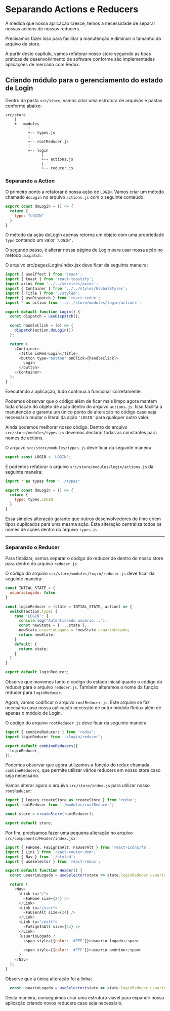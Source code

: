 # Separando Actions e Reducers

A medida que nossa aplicação cresce, temos a necessidade de separar nossas actions de nossos reducers.

Precisamos fazer isso para facilitar a manutenção e diminuir o tamanho do arquivo de store.

A partir deste capítulo, vamos refatorar nosso store seguindo as boas práticas de desenvolvimento de software conforme são implementadas aplicações de mercado com Redux.

## Criando módulo para o gerenciamento do estado de Login

Dentro da pasta `src/store`, vamos criar uma estrutura de arquivos e pastas conforme abaixo:

```
src/store
    |
    +-- modules
          |
          +-- types.js
          |
          +-- rootReducer.js
          |
          +-- login
                |
                +-- actions.js
                |
                +-- reducer.js
```

### Separando a Action

O primeiro ponto a refatorar é nossa ação de `LOGIN`.
Vamos criar um método chamado `doLogin` no arquivo `actions.js` com o seguinte conteúdo:

```javascript
export const doLogin = () => {
  return {
    type: "LOGIN"
  }
}
```

O método da ação doLogin apenas retorna um objeto com uma propriedade `type` contendo um valor `'LOGIN'`.

O segundo passo, é alterar nossa página de Login para usar nossa ação no método `dispatch`.

O arquivo src/pages/Login/index.jsx deve ficar da seguinte maneira:

```javascript
import { useEffect } from 'react';
import { toast } from 'react-toastify';
import axios from '../../services/axios';
import { Container } from '../../styles/GlobalStyles';
import { Title } from './styled';
import { useDispatch } from 'react-redux';
import * as action from '../../store/modules/login/actions';

export default function Login() {
  const dispatch = useDispatch();

  const handleClick = (e) => {
    dispatch(action.doLogin())
  };

  return (
    <Container>
      <Title isRed>Login</Title>
      <button type="button" onClick={handleClick}>
        Login
      </button>
    </Container>
  );
}
```

Executando a aplicação, tudo continua a funcionar corretamente.

Podemos observar que o código além de ficar mais limpo agora mantém toda criação do objeto de ação dentro do arquivo `actions.js`. Isso facilita a manutenção e garante um único ponto de alteração no código caso seja necessário mudar o literal da ação `'LOGIN'` para qualquer outro valor.

Ainda podemos melhorar nosso código.
Dentro do arquivo `src/store/modules/types.js` devemos declarar todas as constantes para nomes de actions.

O arquivo `src/store/modules/types.js` deve ficar da seguinte maneira:

```javascript
export const LOGIN = 'LOGIN';
```

E podemos refatorar o arquivo `src/store/modules/login/actions.js` da seguinte maneira:

```javascript
import * as types from "../types"

export const doLogin = () => {
  return {
    type: types.LOGIN
  }
}
```

Essa simples alteração garante que outros desenvolvedores do time criem tipos duplicados para uma mesma ação.
Esta alteração centraliza todos os nomes de ações dentro do arquivo `types.js`.

---

### Separando o Reducer

Para finalizar, vamos separar o código do reducer de dentro do nosso store para dentro do arquivo `reducer.js`.

O código do arquivo `src/store/modules/login/reducer.js` deve ficar da seguinte maneira:

```javascript
const INTIAL_STATE = {
  usuarioLogado: false
}

const loginReducer = (state = INTIAL_STATE, action) => {
  switch(action.type) {
    case 'LOGIN': {
      console.log("Autenticando usuário...");
      const newState = { ...state };
      newState.usuarioLogado = !newState.usuarioLogado;
      return newState;
    }
    default: {
      return state;
    }
  }
}

export default loginReducer;
```

Observe que movemos tanto o codigo do estado inicial quanto o código do reducer para o arquivo `reducer.js`.
Também alteramos o nome da função reducer para `loginReducer`.

Agora, vamos codificar o arquivo `rootReducer.js`. Este arquivo se faz necesário caso nossa aplicação necessite de outro módulo Redux além de apenas o módulo de Login.

O código do arquivo `rootReducer.js` deve ficar da seguinte maneira:

```javascript
import { combineReducers } from 'redux';
import loginReducer from './login/reducer';

export default combineReducers({
  loginReducer,
});
```

Podemos observar que agora utilizamos a função do redux chamada `combineReducers`, que permite utilizar vários reducers em nosso store caso seja necessário.

Vamos alterar agora o arquivo `src/store/index.js` para utilizar nosso `rootReducer`:

```javascript
import { legacy_createStore as createStore } from 'redux';
import rootReducer from './modules/rootReducer';

const store = createStore(rootReducer);

export default store;
```

Por fim, precisamos fazer uma pequena alteração no arquivo `src/components/Header/index.jsx`:

```javascript
import { FaHome, FaSignInAlt, FaUserAlt } from 'react-icons/fa';
import { Link } from 'react-router-dom';
import { Nav } from './styled';
import { useSelector } from 'react-redux';

export default function Header() {
  const usuarioLogado = useSelector(state => state.loginReducer.usuarioLogado) 

  return (
    <Nav>
      <Link to="/">
        <FaHome size={24} />
      </Link>
      <Link to="/user">
        <FaUserAlt size={24} />
      </Link>
      <Link to="/exit">
        <FaSignInAlt size={24} />
      </Link>
      {usuarioLogado ? 
        <span style={{color: '#FFF'}}>usuario logado</span> 
      : 
        <span style={{color: '#FFF'}}>usuario anônimo</span>
      }
    </Nav>
  );
}
```

Observe que a única alteração foi a linha:

```javascript
  const usuarioLogado = useSelector(state => state.loginReducer.usuarioLogado) 
```

Desta maneira, conseguimos criar uma estrutura viável para expandir nossa aplicação criando novos reducers caso seja necessário.

